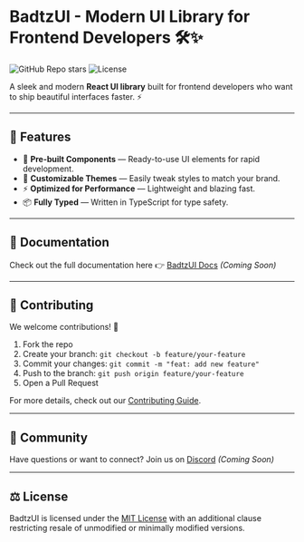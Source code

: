 # BadtzUI - Modern UI Library for Frontend Developers 🛠️✨

![GitHub Repo stars](https://img.shields.io/github/stars/badtz/badtzui?style=social)
![License](https://img.shields.io/badge/license-MIT-blue.svg)

A sleek and modern **React UI library** built for frontend developers who want to ship beautiful interfaces faster. ⚡

---

## 🚀 Features

- 💅 **Pre-built Components** — Ready-to-use UI elements for rapid development.
- 🎨 **Customizable Themes** — Easily tweak styles to match your brand.
- ⚡ **Optimized for Performance** — Lightweight and blazing fast.
- 📦 **Fully Typed** — Written in TypeScript for type safety.

---

## 📖 Documentation

Check out the full documentation here 👉 [BadtzUI Docs](https://badtzui.design/docs) *(Coming Soon)*

---

## 🤝 Contributing

We welcome contributions! 🎉

1. Fork the repo  
2. Create your branch: `git checkout -b feature/your-feature`  
3. Commit your changes: `git commit -m "feat: add new feature"`  
4. Push to the branch: `git push origin feature/your-feature`  
5. Open a Pull Request  

For more details, check out our [Contributing Guide](CONTRIBUTING.md).

---

## 💬 Community

Have questions or want to connect? Join us on [Discord](#) *(Coming Soon)*

---

## ⚖️ License

BadtzUI is licensed under the [MIT License](LICENSE) with an additional clause restricting resale of unmodified or minimally modified versions.

